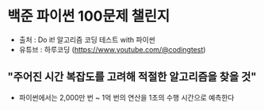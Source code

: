 # 백준 파이썬 100문제 챌린지

- 출처 : Do it! 알고리즘 코딩 테스트 with 파이썬
- 유튜브 : 하루코딩 (https://www.youtube.com/@codingtest)

## "주어진 시간 복잡도를 고려해 적절한 알고리즘을 찾을 것"
- 파이썬에서는 2,000만 번 ~ 1억 번의 연산을 1초의 수행 시간으로 예측한다
